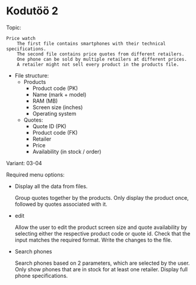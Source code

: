 # Kodutöö 2
Topic:

	Price watch
		The first file contains smartphones with their technical specifications. 
		The second file contains price quotes from different retailers.
		One phone can be sold by multiple retailers at different prices.
		A retailer might not sell every product in the products file.

- File structure: 
	- Products 
		- Product code (PK) 
		- Name (mark + model) 
		- RAM (MB) 
		- Screen size (inches) 
		- Operating system 
	- Quotes:
		- Quote ID (PK) 
		- Product code (FK) 
		- Retailer 
		- Price 
		- Availability (in stock / order)

Variant: 03-04

Required menu options:
- Display all the data from files.

	Group quotes together by the products. Only display the product once, followed by quotes associated with it.

- edit

	Allow the user to edit the product screen size and quote availability by selecting either the respective product code or quote id. Check that the input matches the required format. Write the changes to the file.

- Search phones

	Search phones based on 2 parameters, which are selected by the user. Only show phones that are in stock for at least one retailer. Display full phone specifications.
